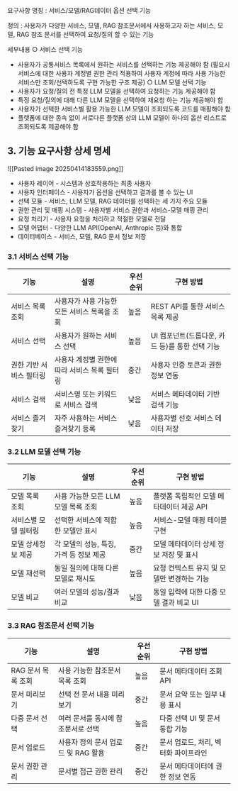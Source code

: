 요구사항 명칭 : 서비스/모델/RAG데이터 옵션 선택 기능

정의 :  사용자가 다양한 서비스, 모델, RAG 참조문서에서 사용하고자 하는 서비스, 
모델, RAG 참조 문서를 선택하여 요청/질의 할 수 있는 기능

세부내용
○ 서비스 선택 기능 
- 사용자가 공통서비스 목록에서 원하는 서비스를 선택하는 기능 제공해야 함 (필요시 서비스에 대한 사용자 계정별 권한 관리 적용하여 사용자 계정에 따라 사용 가능한 서비스만 조회/선택하도록 구현 가능한 구조 제공) 
○ LLM 모델 선택 기능 
- 사용자가 요청/질의 전 특정 LLM 모델을 선택하여 요청하는 기능 제공해야 함 
- 특정 요청/질의에 대해 다른 LLM 모델을 선택하여 재요청 하는 기능 제공해야 함 
- 사용자가 선택한 서비스별 활용 가능한 LLM 모델이 조회되도록 코드를 매핑해야 함 
- 플랫폼에 대한 종속 없이 서로다른 플랫폼 상의 LLM 모델이 하나의 옵션 리스트로 조회되도록 제공해야 함


## 3. 기능 요구사항 상세 명세
![[Pasted image 20250414183559.png]]
- 사용자 레이어 - 시스템과 상호작용하는 최종 사용자
- 사용자 인터페이스 - 사용자가 옵션을 선택하고 결과를 볼 수 있는 UI
- 선택 모듈 - 서비스, LLM 모델, RAG 데이터를 선택하는 세 가지 주요 모듈
- 권한 관리 및 매핑 시스템 - 사용자별 서비스 권한과 서비스-모델 매핑 관리
- 요청 처리기 - 사용자 요청을 처리하고 적절한 모델로 전달
- 모델 어댑터 - 다양한 LLM API(OpenAI, Anthropic 등)와 통합
- 데이터베이스 - 서비스, 모델, RAG 문서 정보 저장
### 3.1 서비스 선택 기능

| 기능            | 설명                        | 우선순위 | 구현 방법                         |
| ------------- | ------------------------- | ---- | ----------------------------- |
| 서비스 목록 조회     | 사용자가 사용 가능한 모든 서비스 목록을 조회 | 높음   | REST API를 통한 서비스 목록 제공        |
| 서비스 선택        | 사용자가 원하는 서비스 선택           | 높음   | UI 컴포넌트(드롭다운, 카드 등)를 통한 선택 기능 |
| 권한 기반 서비스 필터링 | 사용자 계정별 권한에 따라 서비스 목록 필터링 | 중간   | 사용자 인증 토큰과 권한 정보 연동           |
| 서비스 검색        | 서비스명 또는 키워드로 서비스 검색       | 낮음   | 서비스 메타데이터 기반 검색 기능            |
| 서비스 즐겨찾기      | 자주 사용하는 서비스 즐겨찾기 등록       | 낮음   | 사용자별 선호 서비스 데이터 저장            |

### 3.2 LLM 모델 선택 기능

| 기능          | 설명                       | 우선순위 | 구현 방법                    |
| ----------- | ------------------------ | ---- | ------------------------ |
| 모델 목록 조회    | 사용 가능한 모든 LLM 모델 목록 조회   | 높음   | 플랫폼 독립적인 모델 메타데이터 제공 API |
| 서비스별 모델 필터링 | 선택한 서비스에 적합한 모델만 표시      | 높음   | 서비스-모델 매핑 테이블 구현         |
| 모델 상세정보 제공  | 각 모델의 성능, 특징, 가격 등 정보 제공 | 중간   | 모델 메타데이터 상세 정보 저장 및 표시   |
| 모델 재선택      | 동일 질의에 대해 다른 모델로 재시도     | 높음   | 요청 컨텍스트 유지 및 모델만 변경하는 기능 |
| 모델 비교       | 여러 모델의 성능/결과 비교          | 낮음   | 동일 입력에 대한 다중 모델 결과 비교 UI |

### 3.3 RAG 참조문서 선택 기능

| 기능           | 설명                     | 우선순위 | 구현 방법                 |
| ------------ | ---------------------- | ---- | --------------------- |
| RAG 문서 목록 조회 | 사용 가능한 참조문서 목록 조회      | 높음   | 문서 메타데이터 조회 API       |
| 문서 미리보기      | 선택 전 문서 내용 미리보기        | 중간   | 문서 요약 또는 일부 내용 표시     |
| 다중 문서 선택     | 여러 문서를 동시에 참조문서로 선택    | 높음   | 다중 선택 UI 및 문서 통합 기능   |
| 문서 업로드       | 사용자 정의 문서 업로드 및 RAG 활용 | 중간   | 문서 업로드, 처리, 벡터화 파이프라인 |
| 문서 권한 관리     | 문서별 접근 권한 관리           | 중간   | 문서 메타데이터에 권한 정보 연동    |